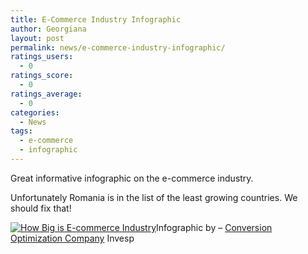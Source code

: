 ```yaml
---
title: E-Commerce Industry Infographic
author: Georgiana
layout: post
permalink: news/e-commerce-industry-infographic/
ratings_users:
  - 0
ratings_score:
  - 0
ratings_average:
  - 0
categories:
  - News
tags:
  - e-commerce
  - infographic
---
```

Great informative infographic on the e-commerce industry.

Unfortunately Romania is in the list of the least growing countries. We should fix that!

[<img src="http://i2.wp.com/www.invesp.com/ecommerce.jpeg?w=580" alt="How Big is E-commerce Industry" data-recalc-dims="1" />][1]Infographic by – [Conversion Optimization Company][2] Invesp

 [1]: http://i2.wp.com/www.invesp.com/ecommerce.jpeg
 [2]: http://www.invesp.com/
